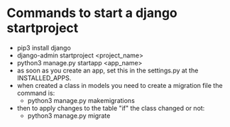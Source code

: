 # Commands to start a django startproject

- pip3 install django
- django-admin startproject <project_name>
- python3 manage.py startapp <app_name>
- as soon as you create an app, set this in the settings.py at the INSTALLED_APPS.
- when created a class in models you need to create a migration file the command is:
  - python3 manage.py makemigrations
- then to apply changes to the table "if" the class changed or not:
  - python3 manage.py migrate
